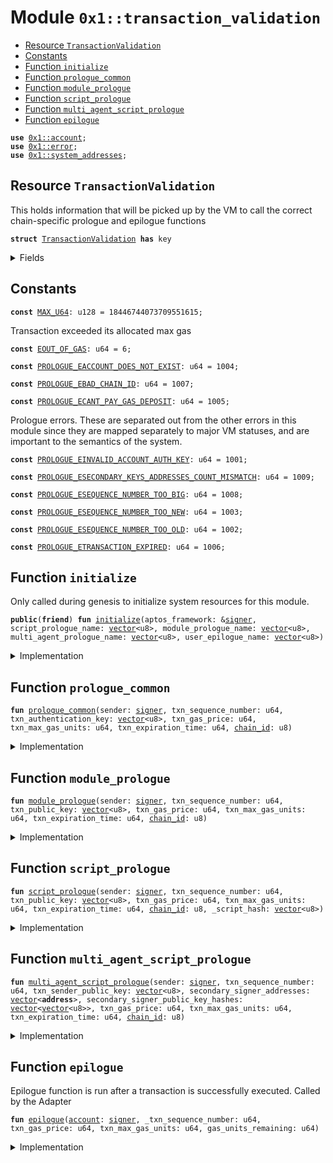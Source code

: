 
<a name="0x1_transaction_validation"></a>

# Module `0x1::transaction_validation`



-  [Resource `TransactionValidation`](#0x1_transaction_validation_TransactionValidation)
-  [Constants](#@Constants_0)
-  [Function `initialize`](#0x1_transaction_validation_initialize)
-  [Function `prologue_common`](#0x1_transaction_validation_prologue_common)
-  [Function `module_prologue`](#0x1_transaction_validation_module_prologue)
-  [Function `script_prologue`](#0x1_transaction_validation_script_prologue)
-  [Function `multi_agent_script_prologue`](#0x1_transaction_validation_multi_agent_script_prologue)
-  [Function `epilogue`](#0x1_transaction_validation_epilogue)


<pre><code><b>use</b> <a href="account.md#0x1_account">0x1::account</a>;
<b>use</b> <a href="../../aptos-stdlib/../move-stdlib/doc/error.md#0x1_error">0x1::error</a>;
<b>use</b> <a href="system_addresses.md#0x1_system_addresses">0x1::system_addresses</a>;
</code></pre>



<a name="0x1_transaction_validation_TransactionValidation"></a>

## Resource `TransactionValidation`

This holds information that will be picked up by the VM to call the
correct chain-specific prologue and epilogue functions


<pre><code><b>struct</b> <a href="transaction_validation.md#0x1_transaction_validation_TransactionValidation">TransactionValidation</a> <b>has</b> key
</code></pre>



<details>
<summary>Fields</summary>


<dl>
<dt>
<code>module_addr: <b>address</b></code>
</dt>
<dd>

</dd>
<dt>
<code>module_name: <a href="../../aptos-stdlib/../move-stdlib/doc/vector.md#0x1_vector">vector</a>&lt;u8&gt;</code>
</dt>
<dd>

</dd>
<dt>
<code>script_prologue_name: <a href="../../aptos-stdlib/../move-stdlib/doc/vector.md#0x1_vector">vector</a>&lt;u8&gt;</code>
</dt>
<dd>

</dd>
<dt>
<code>module_prologue_name: <a href="../../aptos-stdlib/../move-stdlib/doc/vector.md#0x1_vector">vector</a>&lt;u8&gt;</code>
</dt>
<dd>

</dd>
<dt>
<code>multi_agent_prologue_name: <a href="../../aptos-stdlib/../move-stdlib/doc/vector.md#0x1_vector">vector</a>&lt;u8&gt;</code>
</dt>
<dd>

</dd>
<dt>
<code>user_epilogue_name: <a href="../../aptos-stdlib/../move-stdlib/doc/vector.md#0x1_vector">vector</a>&lt;u8&gt;</code>
</dt>
<dd>

</dd>
</dl>


</details>

<a name="@Constants_0"></a>

## Constants


<a name="0x1_transaction_validation_MAX_U64"></a>



<pre><code><b>const</b> <a href="transaction_validation.md#0x1_transaction_validation_MAX_U64">MAX_U64</a>: u128 = 18446744073709551615;
</code></pre>



<a name="0x1_transaction_validation_EOUT_OF_GAS"></a>

Transaction exceeded its allocated max gas


<pre><code><b>const</b> <a href="transaction_validation.md#0x1_transaction_validation_EOUT_OF_GAS">EOUT_OF_GAS</a>: u64 = 6;
</code></pre>



<a name="0x1_transaction_validation_PROLOGUE_EACCOUNT_DOES_NOT_EXIST"></a>



<pre><code><b>const</b> <a href="transaction_validation.md#0x1_transaction_validation_PROLOGUE_EACCOUNT_DOES_NOT_EXIST">PROLOGUE_EACCOUNT_DOES_NOT_EXIST</a>: u64 = 1004;
</code></pre>



<a name="0x1_transaction_validation_PROLOGUE_EBAD_CHAIN_ID"></a>



<pre><code><b>const</b> <a href="transaction_validation.md#0x1_transaction_validation_PROLOGUE_EBAD_CHAIN_ID">PROLOGUE_EBAD_CHAIN_ID</a>: u64 = 1007;
</code></pre>



<a name="0x1_transaction_validation_PROLOGUE_ECANT_PAY_GAS_DEPOSIT"></a>



<pre><code><b>const</b> <a href="transaction_validation.md#0x1_transaction_validation_PROLOGUE_ECANT_PAY_GAS_DEPOSIT">PROLOGUE_ECANT_PAY_GAS_DEPOSIT</a>: u64 = 1005;
</code></pre>



<a name="0x1_transaction_validation_PROLOGUE_EINVALID_ACCOUNT_AUTH_KEY"></a>

Prologue errors. These are separated out from the other errors in this
module since they are mapped separately to major VM statuses, and are
important to the semantics of the system.


<pre><code><b>const</b> <a href="transaction_validation.md#0x1_transaction_validation_PROLOGUE_EINVALID_ACCOUNT_AUTH_KEY">PROLOGUE_EINVALID_ACCOUNT_AUTH_KEY</a>: u64 = 1001;
</code></pre>



<a name="0x1_transaction_validation_PROLOGUE_ESECONDARY_KEYS_ADDRESSES_COUNT_MISMATCH"></a>



<pre><code><b>const</b> <a href="transaction_validation.md#0x1_transaction_validation_PROLOGUE_ESECONDARY_KEYS_ADDRESSES_COUNT_MISMATCH">PROLOGUE_ESECONDARY_KEYS_ADDRESSES_COUNT_MISMATCH</a>: u64 = 1009;
</code></pre>



<a name="0x1_transaction_validation_PROLOGUE_ESEQUENCE_NUMBER_TOO_BIG"></a>



<pre><code><b>const</b> <a href="transaction_validation.md#0x1_transaction_validation_PROLOGUE_ESEQUENCE_NUMBER_TOO_BIG">PROLOGUE_ESEQUENCE_NUMBER_TOO_BIG</a>: u64 = 1008;
</code></pre>



<a name="0x1_transaction_validation_PROLOGUE_ESEQUENCE_NUMBER_TOO_NEW"></a>



<pre><code><b>const</b> <a href="transaction_validation.md#0x1_transaction_validation_PROLOGUE_ESEQUENCE_NUMBER_TOO_NEW">PROLOGUE_ESEQUENCE_NUMBER_TOO_NEW</a>: u64 = 1003;
</code></pre>



<a name="0x1_transaction_validation_PROLOGUE_ESEQUENCE_NUMBER_TOO_OLD"></a>



<pre><code><b>const</b> <a href="transaction_validation.md#0x1_transaction_validation_PROLOGUE_ESEQUENCE_NUMBER_TOO_OLD">PROLOGUE_ESEQUENCE_NUMBER_TOO_OLD</a>: u64 = 1002;
</code></pre>



<a name="0x1_transaction_validation_PROLOGUE_ETRANSACTION_EXPIRED"></a>



<pre><code><b>const</b> <a href="transaction_validation.md#0x1_transaction_validation_PROLOGUE_ETRANSACTION_EXPIRED">PROLOGUE_ETRANSACTION_EXPIRED</a>: u64 = 1006;
</code></pre>



<a name="0x1_transaction_validation_initialize"></a>

## Function `initialize`

Only called during genesis to initialize system resources for this module.


<pre><code><b>public</b>(<b>friend</b>) <b>fun</b> <a href="transaction_validation.md#0x1_transaction_validation_initialize">initialize</a>(aptos_framework: &<a href="../../aptos-stdlib/../move-stdlib/doc/signer.md#0x1_signer">signer</a>, script_prologue_name: <a href="../../aptos-stdlib/../move-stdlib/doc/vector.md#0x1_vector">vector</a>&lt;u8&gt;, module_prologue_name: <a href="../../aptos-stdlib/../move-stdlib/doc/vector.md#0x1_vector">vector</a>&lt;u8&gt;, multi_agent_prologue_name: <a href="../../aptos-stdlib/../move-stdlib/doc/vector.md#0x1_vector">vector</a>&lt;u8&gt;, user_epilogue_name: <a href="../../aptos-stdlib/../move-stdlib/doc/vector.md#0x1_vector">vector</a>&lt;u8&gt;)
</code></pre>



<details>
<summary>Implementation</summary>


<pre><code><b>public</b>(<b>friend</b>) <b>fun</b> <a href="transaction_validation.md#0x1_transaction_validation_initialize">initialize</a>(
    aptos_framework: &<a href="../../aptos-stdlib/../move-stdlib/doc/signer.md#0x1_signer">signer</a>,
    script_prologue_name: <a href="../../aptos-stdlib/../move-stdlib/doc/vector.md#0x1_vector">vector</a>&lt;u8&gt;,
    module_prologue_name: <a href="../../aptos-stdlib/../move-stdlib/doc/vector.md#0x1_vector">vector</a>&lt;u8&gt;,
    multi_agent_prologue_name: <a href="../../aptos-stdlib/../move-stdlib/doc/vector.md#0x1_vector">vector</a>&lt;u8&gt;,
    user_epilogue_name: <a href="../../aptos-stdlib/../move-stdlib/doc/vector.md#0x1_vector">vector</a>&lt;u8&gt;,
) {
    <a href="system_addresses.md#0x1_system_addresses_assert_aptos_framework">system_addresses::assert_aptos_framework</a>(aptos_framework);

    <b>move_to</b>(aptos_framework, <a href="transaction_validation.md#0x1_transaction_validation_TransactionValidation">TransactionValidation</a> {
        module_addr: @aptos_framework,
        module_name: b"<a href="transaction_validation.md#0x1_transaction_validation">transaction_validation</a>",
        script_prologue_name,
        module_prologue_name,
        multi_agent_prologue_name,
        user_epilogue_name,
    });
}
</code></pre>



</details>

<a name="0x1_transaction_validation_prologue_common"></a>

## Function `prologue_common`



<pre><code><b>fun</b> <a href="transaction_validation.md#0x1_transaction_validation_prologue_common">prologue_common</a>(sender: <a href="../../aptos-stdlib/../move-stdlib/doc/signer.md#0x1_signer">signer</a>, txn_sequence_number: u64, txn_authentication_key: <a href="../../aptos-stdlib/../move-stdlib/doc/vector.md#0x1_vector">vector</a>&lt;u8&gt;, txn_gas_price: u64, txn_max_gas_units: u64, txn_expiration_time: u64, <a href="chain_id.md#0x1_chain_id">chain_id</a>: u8)
</code></pre>



<details>
<summary>Implementation</summary>


<pre><code><b>fun</b> <a href="transaction_validation.md#0x1_transaction_validation_prologue_common">prologue_common</a>(
    sender: <a href="../../aptos-stdlib/../move-stdlib/doc/signer.md#0x1_signer">signer</a>,
    txn_sequence_number: u64,
    txn_authentication_key: <a href="../../aptos-stdlib/../move-stdlib/doc/vector.md#0x1_vector">vector</a>&lt;u8&gt;,
    txn_gas_price: u64,
    txn_max_gas_units: u64,
    txn_expiration_time: u64,
    <a href="chain_id.md#0x1_chain_id">chain_id</a>: u8,
) {
    // <b>assert</b>!(
    //     <a href="timestamp.md#0x1_timestamp_now_seconds">timestamp::now_seconds</a>() &lt; txn_expiration_time,
    //     <a href="../../aptos-stdlib/../move-stdlib/doc/error.md#0x1_error_invalid_argument">error::invalid_argument</a>(<a href="transaction_validation.md#0x1_transaction_validation_PROLOGUE_ETRANSACTION_EXPIRED">PROLOGUE_ETRANSACTION_EXPIRED</a>),
    // );
    // <b>assert</b>!(<a href="chain_id.md#0x1_chain_id_get">chain_id::get</a>() == <a href="chain_id.md#0x1_chain_id">chain_id</a>, <a href="../../aptos-stdlib/../move-stdlib/doc/error.md#0x1_error_invalid_argument">error::invalid_argument</a>(<a href="transaction_validation.md#0x1_transaction_validation_PROLOGUE_EBAD_CHAIN_ID">PROLOGUE_EBAD_CHAIN_ID</a>));

    // <b>let</b> transaction_sender = <a href="../../aptos-stdlib/../move-stdlib/doc/signer.md#0x1_signer_address_of">signer::address_of</a>(&sender);
    // <b>assert</b>!(<a href="account.md#0x1_account_exists_at">account::exists_at</a>(transaction_sender), <a href="../../aptos-stdlib/../move-stdlib/doc/error.md#0x1_error_invalid_argument">error::invalid_argument</a>(<a href="transaction_validation.md#0x1_transaction_validation_PROLOGUE_EACCOUNT_DOES_NOT_EXIST">PROLOGUE_EACCOUNT_DOES_NOT_EXIST</a>));
    // <b>assert</b>!(
    //     txn_authentication_key == <a href="account.md#0x1_account_get_authentication_key">account::get_authentication_key</a>(transaction_sender),
    //     <a href="../../aptos-stdlib/../move-stdlib/doc/error.md#0x1_error_invalid_argument">error::invalid_argument</a>(<a href="transaction_validation.md#0x1_transaction_validation_PROLOGUE_EINVALID_ACCOUNT_AUTH_KEY">PROLOGUE_EINVALID_ACCOUNT_AUTH_KEY</a>),
    // );

    // <b>assert</b>!(
    //     (txn_sequence_number <b>as</b> u128) &lt; <a href="transaction_validation.md#0x1_transaction_validation_MAX_U64">MAX_U64</a>,
    //     <a href="../../aptos-stdlib/../move-stdlib/doc/error.md#0x1_error_out_of_range">error::out_of_range</a>(<a href="transaction_validation.md#0x1_transaction_validation_PROLOGUE_ESEQUENCE_NUMBER_TOO_BIG">PROLOGUE_ESEQUENCE_NUMBER_TOO_BIG</a>)
    // );

    // <b>let</b> account_sequence_number = <a href="account.md#0x1_account_get_sequence_number">account::get_sequence_number</a>(transaction_sender);
    // <b>assert</b>!(
    //     txn_sequence_number &gt;= account_sequence_number,
    //     <a href="../../aptos-stdlib/../move-stdlib/doc/error.md#0x1_error_invalid_argument">error::invalid_argument</a>(<a href="transaction_validation.md#0x1_transaction_validation_PROLOGUE_ESEQUENCE_NUMBER_TOO_OLD">PROLOGUE_ESEQUENCE_NUMBER_TOO_OLD</a>)
    // );

    // [PCA12]: Check that the transaction's sequence number matches the
    // current sequence number. Otherwise sequence number is too new by [PCA11].
    // <b>assert</b>!(
    //     txn_sequence_number == account_sequence_number,
    //     <a href="../../aptos-stdlib/../move-stdlib/doc/error.md#0x1_error_invalid_argument">error::invalid_argument</a>(<a href="transaction_validation.md#0x1_transaction_validation_PROLOGUE_ESEQUENCE_NUMBER_TOO_NEW">PROLOGUE_ESEQUENCE_NUMBER_TOO_NEW</a>)
    // );

    // <b>let</b> max_transaction_fee = txn_gas_price * txn_max_gas_units;
    // <b>assert</b>!(
    //     <a href="coin.md#0x1_coin_is_account_registered">coin::is_account_registered</a>&lt;AptosCoin&gt;(transaction_sender),
    //     <a href="../../aptos-stdlib/../move-stdlib/doc/error.md#0x1_error_invalid_argument">error::invalid_argument</a>(<a href="transaction_validation.md#0x1_transaction_validation_PROLOGUE_ECANT_PAY_GAS_DEPOSIT">PROLOGUE_ECANT_PAY_GAS_DEPOSIT</a>),
    // );
    // <b>let</b> balance = <a href="coin.md#0x1_coin_balance">coin::balance</a>&lt;AptosCoin&gt;(transaction_sender);
    // <b>assert</b>!(balance &gt;= max_transaction_fee, <a href="../../aptos-stdlib/../move-stdlib/doc/error.md#0x1_error_invalid_argument">error::invalid_argument</a>(<a href="transaction_validation.md#0x1_transaction_validation_PROLOGUE_ECANT_PAY_GAS_DEPOSIT">PROLOGUE_ECANT_PAY_GAS_DEPOSIT</a>));
}
</code></pre>



</details>

<a name="0x1_transaction_validation_module_prologue"></a>

## Function `module_prologue`



<pre><code><b>fun</b> <a href="transaction_validation.md#0x1_transaction_validation_module_prologue">module_prologue</a>(sender: <a href="../../aptos-stdlib/../move-stdlib/doc/signer.md#0x1_signer">signer</a>, txn_sequence_number: u64, txn_public_key: <a href="../../aptos-stdlib/../move-stdlib/doc/vector.md#0x1_vector">vector</a>&lt;u8&gt;, txn_gas_price: u64, txn_max_gas_units: u64, txn_expiration_time: u64, <a href="chain_id.md#0x1_chain_id">chain_id</a>: u8)
</code></pre>



<details>
<summary>Implementation</summary>


<pre><code><b>fun</b> <a href="transaction_validation.md#0x1_transaction_validation_module_prologue">module_prologue</a>(
    sender: <a href="../../aptos-stdlib/../move-stdlib/doc/signer.md#0x1_signer">signer</a>,
    txn_sequence_number: u64,
    txn_public_key: <a href="../../aptos-stdlib/../move-stdlib/doc/vector.md#0x1_vector">vector</a>&lt;u8&gt;,
    txn_gas_price: u64,
    txn_max_gas_units: u64,
    txn_expiration_time: u64,
    <a href="chain_id.md#0x1_chain_id">chain_id</a>: u8,
) {
    <a href="transaction_validation.md#0x1_transaction_validation_prologue_common">prologue_common</a>(sender, txn_sequence_number, txn_public_key, txn_gas_price, txn_max_gas_units, txn_expiration_time, <a href="chain_id.md#0x1_chain_id">chain_id</a>)
}
</code></pre>



</details>

<a name="0x1_transaction_validation_script_prologue"></a>

## Function `script_prologue`



<pre><code><b>fun</b> <a href="transaction_validation.md#0x1_transaction_validation_script_prologue">script_prologue</a>(sender: <a href="../../aptos-stdlib/../move-stdlib/doc/signer.md#0x1_signer">signer</a>, txn_sequence_number: u64, txn_public_key: <a href="../../aptos-stdlib/../move-stdlib/doc/vector.md#0x1_vector">vector</a>&lt;u8&gt;, txn_gas_price: u64, txn_max_gas_units: u64, txn_expiration_time: u64, <a href="chain_id.md#0x1_chain_id">chain_id</a>: u8, _script_hash: <a href="../../aptos-stdlib/../move-stdlib/doc/vector.md#0x1_vector">vector</a>&lt;u8&gt;)
</code></pre>



<details>
<summary>Implementation</summary>


<pre><code><b>fun</b> <a href="transaction_validation.md#0x1_transaction_validation_script_prologue">script_prologue</a>(
    sender: <a href="../../aptos-stdlib/../move-stdlib/doc/signer.md#0x1_signer">signer</a>,
    txn_sequence_number: u64,
    txn_public_key: <a href="../../aptos-stdlib/../move-stdlib/doc/vector.md#0x1_vector">vector</a>&lt;u8&gt;,
    txn_gas_price: u64,
    txn_max_gas_units: u64,
    txn_expiration_time: u64,
    <a href="chain_id.md#0x1_chain_id">chain_id</a>: u8,
    _script_hash: <a href="../../aptos-stdlib/../move-stdlib/doc/vector.md#0x1_vector">vector</a>&lt;u8&gt;,
) {
    <a href="transaction_validation.md#0x1_transaction_validation_prologue_common">prologue_common</a>(sender, txn_sequence_number, txn_public_key, txn_gas_price, txn_max_gas_units, txn_expiration_time, <a href="chain_id.md#0x1_chain_id">chain_id</a>)
}
</code></pre>



</details>

<a name="0x1_transaction_validation_multi_agent_script_prologue"></a>

## Function `multi_agent_script_prologue`



<pre><code><b>fun</b> <a href="transaction_validation.md#0x1_transaction_validation_multi_agent_script_prologue">multi_agent_script_prologue</a>(sender: <a href="../../aptos-stdlib/../move-stdlib/doc/signer.md#0x1_signer">signer</a>, txn_sequence_number: u64, txn_sender_public_key: <a href="../../aptos-stdlib/../move-stdlib/doc/vector.md#0x1_vector">vector</a>&lt;u8&gt;, secondary_signer_addresses: <a href="../../aptos-stdlib/../move-stdlib/doc/vector.md#0x1_vector">vector</a>&lt;<b>address</b>&gt;, secondary_signer_public_key_hashes: <a href="../../aptos-stdlib/../move-stdlib/doc/vector.md#0x1_vector">vector</a>&lt;<a href="../../aptos-stdlib/../move-stdlib/doc/vector.md#0x1_vector">vector</a>&lt;u8&gt;&gt;, txn_gas_price: u64, txn_max_gas_units: u64, txn_expiration_time: u64, <a href="chain_id.md#0x1_chain_id">chain_id</a>: u8)
</code></pre>



<details>
<summary>Implementation</summary>


<pre><code><b>fun</b> <a href="transaction_validation.md#0x1_transaction_validation_multi_agent_script_prologue">multi_agent_script_prologue</a>(
    sender: <a href="../../aptos-stdlib/../move-stdlib/doc/signer.md#0x1_signer">signer</a>,
    txn_sequence_number: u64,
    txn_sender_public_key: <a href="../../aptos-stdlib/../move-stdlib/doc/vector.md#0x1_vector">vector</a>&lt;u8&gt;,
    secondary_signer_addresses: <a href="../../aptos-stdlib/../move-stdlib/doc/vector.md#0x1_vector">vector</a>&lt;<b>address</b>&gt;,
    secondary_signer_public_key_hashes: <a href="../../aptos-stdlib/../move-stdlib/doc/vector.md#0x1_vector">vector</a>&lt;<a href="../../aptos-stdlib/../move-stdlib/doc/vector.md#0x1_vector">vector</a>&lt;u8&gt;&gt;,
    txn_gas_price: u64,
    txn_max_gas_units: u64,
    txn_expiration_time: u64,
    <a href="chain_id.md#0x1_chain_id">chain_id</a>: u8,
) {
    <a href="transaction_validation.md#0x1_transaction_validation_prologue_common">prologue_common</a>(sender, txn_sequence_number, txn_sender_public_key, txn_gas_price, txn_max_gas_units, txn_expiration_time, <a href="chain_id.md#0x1_chain_id">chain_id</a>);

    <b>let</b> num_secondary_signers = <a href="../../aptos-stdlib/../move-stdlib/doc/vector.md#0x1_vector_length">vector::length</a>(&secondary_signer_addresses);

    <b>assert</b>!(
        <a href="../../aptos-stdlib/../move-stdlib/doc/vector.md#0x1_vector_length">vector::length</a>(&secondary_signer_public_key_hashes) == num_secondary_signers,
        <a href="../../aptos-stdlib/../move-stdlib/doc/error.md#0x1_error_invalid_argument">error::invalid_argument</a>(<a href="transaction_validation.md#0x1_transaction_validation_PROLOGUE_ESECONDARY_KEYS_ADDRESSES_COUNT_MISMATCH">PROLOGUE_ESECONDARY_KEYS_ADDRESSES_COUNT_MISMATCH</a>),
    );

    <b>let</b> i = 0;
    <b>while</b> (i &lt; num_secondary_signers) {
        <b>let</b> secondary_address = *<a href="../../aptos-stdlib/../move-stdlib/doc/vector.md#0x1_vector_borrow">vector::borrow</a>(&secondary_signer_addresses, i);
        <b>assert</b>!(<a href="account.md#0x1_account_exists_at">account::exists_at</a>(secondary_address), <a href="../../aptos-stdlib/../move-stdlib/doc/error.md#0x1_error_invalid_argument">error::invalid_argument</a>(<a href="transaction_validation.md#0x1_transaction_validation_PROLOGUE_EACCOUNT_DOES_NOT_EXIST">PROLOGUE_EACCOUNT_DOES_NOT_EXIST</a>));

        <b>let</b> signer_public_key_hash = *<a href="../../aptos-stdlib/../move-stdlib/doc/vector.md#0x1_vector_borrow">vector::borrow</a>(&secondary_signer_public_key_hashes, i);
        <b>assert</b>!(
            signer_public_key_hash == <a href="account.md#0x1_account_get_authentication_key">account::get_authentication_key</a>(secondary_address),
            <a href="../../aptos-stdlib/../move-stdlib/doc/error.md#0x1_error_invalid_argument">error::invalid_argument</a>(<a href="transaction_validation.md#0x1_transaction_validation_PROLOGUE_EINVALID_ACCOUNT_AUTH_KEY">PROLOGUE_EINVALID_ACCOUNT_AUTH_KEY</a>),
        );
        i = i + 1;
    }
}
</code></pre>



</details>

<a name="0x1_transaction_validation_epilogue"></a>

## Function `epilogue`

Epilogue function is run after a transaction is successfully executed.
Called by the Adapter


<pre><code><b>fun</b> <a href="transaction_validation.md#0x1_transaction_validation_epilogue">epilogue</a>(<a href="account.md#0x1_account">account</a>: <a href="../../aptos-stdlib/../move-stdlib/doc/signer.md#0x1_signer">signer</a>, _txn_sequence_number: u64, txn_gas_price: u64, txn_max_gas_units: u64, gas_units_remaining: u64)
</code></pre>



<details>
<summary>Implementation</summary>


<pre><code><b>fun</b> <a href="transaction_validation.md#0x1_transaction_validation_epilogue">epilogue</a>(
    <a href="account.md#0x1_account">account</a>: <a href="../../aptos-stdlib/../move-stdlib/doc/signer.md#0x1_signer">signer</a>,
    _txn_sequence_number: u64,
    txn_gas_price: u64,
    txn_max_gas_units: u64,
    gas_units_remaining: u64
) {
    // <b>assert</b>!(txn_max_gas_units &gt;= gas_units_remaining, <a href="../../aptos-stdlib/../move-stdlib/doc/error.md#0x1_error_invalid_argument">error::invalid_argument</a>(<a href="transaction_validation.md#0x1_transaction_validation_EOUT_OF_GAS">EOUT_OF_GAS</a>));
    // <b>let</b> gas_used = txn_max_gas_units - gas_units_remaining;

    // <b>assert</b>!(
    //     (txn_gas_price <b>as</b> u128) * (gas_used <b>as</b> u128) &lt;= <a href="transaction_validation.md#0x1_transaction_validation_MAX_U64">MAX_U64</a>,
    //     <a href="../../aptos-stdlib/../move-stdlib/doc/error.md#0x1_error_out_of_range">error::out_of_range</a>(<a href="transaction_validation.md#0x1_transaction_validation_EOUT_OF_GAS">EOUT_OF_GAS</a>)
    // );
    // <b>let</b> transaction_fee_amount = txn_gas_price * gas_used;
    // <b>let</b> addr = <a href="../../aptos-stdlib/../move-stdlib/doc/signer.md#0x1_signer_address_of">signer::address_of</a>(&<a href="account.md#0x1_account">account</a>);
    // it's important <b>to</b> maintain the <a href="../../aptos-stdlib/../move-stdlib/doc/error.md#0x1_error">error</a> <a href="code.md#0x1_code">code</a> consistent <b>with</b> vm
    // <b>to</b> do failed transaction cleanup.
    // <b>assert</b>!(
    //     <a href="coin.md#0x1_coin_balance">coin::balance</a>&lt;AptosCoin&gt;(addr) &gt;= transaction_fee_amount,
    //     <a href="../../aptos-stdlib/../move-stdlib/doc/error.md#0x1_error_out_of_range">error::out_of_range</a>(<a href="transaction_validation.md#0x1_transaction_validation_PROLOGUE_ECANT_PAY_GAS_DEPOSIT">PROLOGUE_ECANT_PAY_GAS_DEPOSIT</a>),
    // );
    // <a href="transaction_fee.md#0x1_transaction_fee_burn_fee">transaction_fee::burn_fee</a>(addr, transaction_fee_amount);

    // Increment sequence number
    // <a href="account.md#0x1_account_increment_sequence_number">account::increment_sequence_number</a>(addr);
}
</code></pre>



</details>


[move-book]: https://move-language.github.io/move/introduction.html
